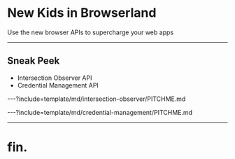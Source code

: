 # New Kids in Browserland

Use the new browser APIs to supercharge your web apps

---

## Sneak Peek

- Intersection Observer API
- Credential Management API

---?include=template/md/intersection-observer/PITCHME.md

---?include=template/md/credential-management/PITCHME.md

---

# fin.
